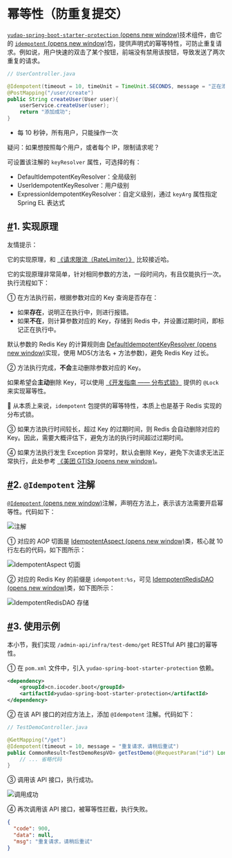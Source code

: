 # 幂等性（防重复提交）

[`yudao-spring-boot-starter-protection` (opens new window)](https://github.com/YunaiV/ruoyi-vue-pro/blob/master/yudao-framework/yudao-spring-boot-starter-protection/)技术组件，由它的 [`idempotent` (opens new window)](https://github.com/YunaiV/ruoyi-vue-pro/blob/master/yudao-framework/yudao-spring-boot-starter-protection/src/main/java/cn/iocoder/yudao/framework/idempotent/)包，提供声明式的幂等特性，可防止重复请求。例如说，用户快速的双击了某个按钮，前端没有禁用该按钮，导致发送了两次重复的请求。

```java
// UserController.java

@Idempotent(timeout = 10, timeUnit = TimeUnit.SECONDS, message = "正在添加用户中，请勿重复提交")
@PostMapping("/user/create")
public String createUser(User user){
    userService.createUser(user);
    return "添加成功";
}
```

- 每 10 秒钟，所有用户，只能操作一次

疑问：如果想按照每个用户，或者每个 IP，限制请求呢？

可设置该注解的 `keyResolver` 属性，可选择的有：

- DefaultIdempotentKeyResolver：全局级别
- UserIdempotentKeyResolver：用户级别
- ExpressionIdempotentKeyResolver：自定义级别，通过 `keyArg` 属性指定 Spring EL 表达式

## [#](https://doc.iocoder.cn/idempotent/#_1-实现原理)1. 实现原理

友情提示：

它的实现原理，和 [《请求限流（RateLimiter）》](https://doc.iocoder.cn/rate-limiter/) 比较接近哈。

它的实现原理非常简单，针对相同参数的方法，一段时间内，有且仅能执行一次。执行流程如下：

① 在方法执行前，根据参数对应的 Key 查询是否存在：

- 如果**存在**，说明正在执行中，则进行报错。
- 如果**不在**，则计算参数对应的 Key，存储到 Redis 中，并设置过期时间，即标记正在执行中。

默认参数的 Redis Key 的计算规则由 [DefaultIdempotentKeyResolver (opens new window)](https://github.com/YunaiV/ruoyi-vue-pro/blob/master/yudao-framework/yudao-spring-boot-starter-protection/src/main/java/cn/iocoder/yudao/framework/idempotent/core/keyresolver/impl/DefaultIdempotentKeyResolver.java)实现，使用 MD5(方法名 + 方法参数)，避免 Redis Key 过长。

② 方法执行完成，**不会**主动删除参数对应的 Key。

如果希望会**主动**删除 Key，可以使用 [《开发指南 —— 分布式锁》](https://doc.iocoder.cn/distributed-lock) 提供的 `@Lock` 来实现幂等性。

🙂 从本质上来说，`idempotent` 包提供的幂等特性，本质上也是基于 Redis 实现的分布式锁。

③ 如果方法执行时间较长，超过 Key 的过期时间，则 Redis 会自动删除对应的 Key。因此，需要大概评估下，避免方法的执行时间超过过期时间。

④ 如果方法执行发生 Exception 异常时，默认会删除 Key，避免下次请求无法正常执行，此处参考 [《美团 GTIS》 (opens new window)](https://tech.meituan.com/2016/09/29/distributed-system-mutually-exclusive-idempotence-cerberus-gtis.html)。

## [#](https://doc.iocoder.cn/idempotent/#_2-idempotent-注解)2. `@Idempotent` 注解

[`@Idempotent` (opens new window)](https://github.com/YunaiV/ruoyi-vue-pro/blob/master/yudao-framework/yudao-spring-boot-starter-protection/src/main/java/cn/iocoder/yudao/framework/idempotent/core/annotation/Idempotent.java)注解，声明在方法上，表示该方法需要开启幂等性。代码如下：

![ 注解](https://doc.iocoder.cn/img/%E5%90%8E%E7%AB%AF%E6%89%8B%E5%86%8C/%E5%B9%82%E7%AD%89%E6%80%A7/%E6%B3%A8%E8%A7%A3.png)

① 对应的 AOP 切面是 [IdempotentAspect (opens new window)](https://github.com/YunaiV/ruoyi-vue-pro/blob/master/yudao-framework/yudao-spring-boot-starter-protection/src/main/java/cn/iocoder/yudao/framework/idempotent/core/aop/IdempotentAspect.java)类，核心就 10 行左右的代码，如下图所示：

![IdempotentAspect 切面](https://doc.iocoder.cn/img/%E5%90%8E%E7%AB%AF%E6%89%8B%E5%86%8C/%E5%B9%82%E7%AD%89%E6%80%A7/IdempotentAspect.png)

② 对应的 Redis Key 的前缀是 `idempotent:%s`，可见 [IdempotentRedisDAO (opens new window)](https://github.com/YunaiV/ruoyi-vue-pro/blob/master/yudao-framework/yudao-spring-boot-starter-protection/src/main/java/cn/iocoder/yudao/framework/idempotent/core/redis/IdempotentRedisDAO.java)类，如下图所示：

![IdempotentRedisDAO 存储](https://doc.iocoder.cn/img/%E5%90%8E%E7%AB%AF%E6%89%8B%E5%86%8C/%E5%B9%82%E7%AD%89%E6%80%A7/IdempotentRedisDAO.png)

## [#](https://doc.iocoder.cn/idempotent/#_3-使用示例)3. 使用示例

本小节，我们实现 `/admin-api/infra/test-demo/get` RESTful API 接口的幂等性。

① 在 `pom.xml` 文件中，引入 `yudao-spring-boot-starter-protection` 依赖。

```xml
<dependency>
    <groupId>cn.iocoder.boot</groupId>
    <artifactId>yudao-spring-boot-starter-protection</artifactId>
</dependency>
```

② 在该 API 接口的对应方法上，添加 `@Idempotent` 注解。代码如下：

```java
// TestDemoController.java

@GetMapping("/get")
@Idempotent(timeout = 10, message = "重复请求，请稍后重试")
public CommonResult<TestDemoRespVO> getTestDemo(@RequestParam("id") Long id) {
    // ... 省略代码
}
```

③ 调用该 API 接口，执行成功。

![调用成功](https://doc.iocoder.cn/img/%E5%90%8E%E7%AB%AF%E6%89%8B%E5%86%8C/%E5%B9%82%E7%AD%89%E6%80%A7/%E6%A1%88%E4%BE%8B.png)

④ 再次调用该 API 接口，被幂等性拦截，执行失败。

```json
{
  "code": 900,
  "data": null,
  "msg": "重复请求，请稍后重试"
}
```